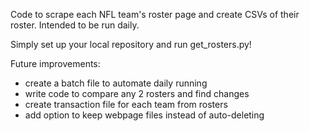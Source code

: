 Code to scrape each NFL team's roster page and create CSVs of their roster. Intended to be run daily.

Simply set up your local repository and run get_rosters.py!

Future improvements:
- create a batch file to automate daily running
- write code to compare any 2 rosters and find changes
- create transaction file for each team from rosters
- add option to keep webpage files instead of auto-deleting